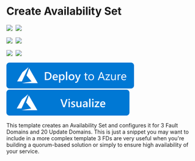 # Create Availability Set

<IMG SRC="https://azurequickstartsservice.blob.core.windows.net/badges/101-availability-set-create-3FDs-20UDs/PublicLastTestDate.svg" />&nbsp;
<IMG SRC="https://azurequickstartsservice.blob.core.windows.net/badges/101-availability-set-create-3FDs-20UDs/PublicDeployment.svg" />&nbsp;

<IMG SRC="https://azurequickstartsservice.blob.core.windows.net/badges/101-availability-set-create-3FDs-20UDs/FairfaxLastTestDate.svg" />&nbsp;
<IMG SRC="https://azurequickstartsservice.blob.core.windows.net/badges/101-availability-set-create-3FDs-20UDs/FairfaxDeployment.svg" />&nbsp;

<IMG SRC="https://azurequickstartsservice.blob.core.windows.net/badges/101-availability-set-create-3FDs-20UDs/BestPracticeResult.svg" />&nbsp;
<IMG SRC="https://azurequickstartsservice.blob.core.windows.net/badges/101-availability-set-create-3FDs-20UDs/CredScanResult.svg" />&nbsp;

<a href="https://portal.azure.com/#create/Microsoft.Template/uri/https%3A%2F%2Fraw.githubusercontent.com%2FAzure%2Fazure-quickstart-templates%2Fmaster%2F101-availability-set-create-3FDs-20UDs%2Fazuredeploy.json" target="_blank">
    <img src="https://raw.githubusercontent.com/Azure/azure-quickstart-templates/master/1-CONTRIBUTION-GUIDE/images/deploytoazure.svg?sanitize=true"/>
</a>
<a href="http://armviz.io/#/?load=https%3A%2F%2Fraw.githubusercontent.com%2FAzure%2Fazure-quickstart-templates%2Fmaster%2F101-availability-set-create-3FDs-20UDs%2Fazuredeploy.json" target="_blank">
    <img src="https://raw.githubusercontent.com/Azure/azure-quickstart-templates/master/1-CONTRIBUTION-GUIDE/images/visualizebutton.svg?sanitize=true"/>
</a>

This template creates an Availability Set and configures it for 3 Fault Domains and 20 Update Domains. This is just a snippet you may want to include in a more complex template 3 FDs are very useful when you're building a quorum-based solution or simply to ensure high availability of your service.

